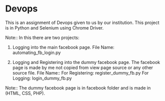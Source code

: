 # Devops
This is an assignment of Devops given to us by our institution.
This project is in Python and Selenium using Chrome Driver.

Note:: In this there are two projects:
1.	Logging into the main facebook page.
		File Name: automating_fb_login.py

2.	Logging and Registering into the dummy facebook page. The facebook page is made by me not copied from view page source or any 	other source file.
	File Name::
		For Registering: register_dummy_fb.py
		For Logging: login_dummy_fb.py

Note:: The dummy facebook page is in facebook folder and is made in (HTML, CSS, PHP).